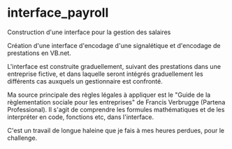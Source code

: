 # interface_payroll
Construction d'une interface pour la gestion des salaires

Création d'une interface d'encodage d'une signalétique et d'encodage de prestations en VB.net.

L'interface est construite graduellement, suivant des prestations dans une entreprise fictive, et dans laquelle seront intégrés graduellement les différents cas auxquels un gestionnaire est confronté.

Ma source principale des règles légales à appliquer est le "Guide de la règlementation sociale pour les entreprises" de Francis Verbrugge (Partena Professional).
Il s'agit de comprendre les formules mathématiques et de les interpréter en code, fonctions etc, dans l'interface.

C'est un travail de longue haleine que je fais à mes heures perdues, pour le challenge.


